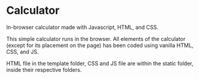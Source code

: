 # Calculator

  In-browser calculator made with Javascript, HTML, and CSS.
  
   This simple calculator runs in the browser. All elements of the calculator (except for its placement on the page) has been coded using vanilla HTML, CSS, and JS.
   
   HTML file in the template folder, CSS and JS file are within the static folder, inside their respective folders.
